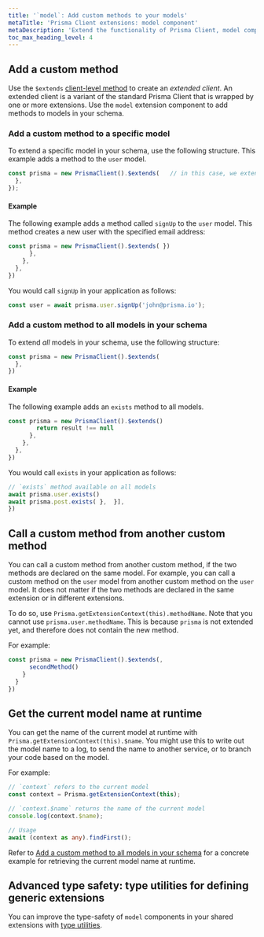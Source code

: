 ```yaml
---
title: '`model`: Add custom methods to your models'
metaTitle: 'Prisma Client extensions: model component'
metaDescription: 'Extend the functionality of Prisma Client, model component'
toc_max_heading_level: 4
---
```


## Add a custom method

Use the `$extends` [client-level method](/orm/reference/prisma-client-reference#client-methods) to create an _extended client_. An extended client is a variant of the standard Prisma Client that is wrapped by one or more extensions. Use the `model` extension component to add methods to models in your schema.

### Add a custom method to a specific model

To extend a specific model in your schema, use the following structure. This example adds a method to the `user` model.

```ts
const prisma = new PrismaClient().$extends(   // in this case, we extend the `user` model
  },
});
```

#### Example

The following example adds a method called `signUp` to the `user` model. This method creates a new user with the specified email address:

```ts
const prisma = new PrismaClient().$extends( })
      },
    },
  },
})
```

You would call `signUp` in your application as follows:

```ts
const user = await prisma.user.signUp('john@prisma.io');
```

### Add a custom method to all models in your schema

To extend _all_ models in your schema, use the following structure:

```ts
const prisma = new PrismaClient().$extends(
  },
})
```

#### Example

The following example adds an `exists` method to all models.

```ts
const prisma = new PrismaClient().$extends()
        return result !== null
      },
    },
  },
})
```

You would call `exists` in your application as follows:

```ts
// `exists` method available on all models
await prisma.user.exists()
await prisma.post.exists( },  }],
})
```

## Call a custom method from another custom method

You can call a custom method from another custom method, if the two methods are declared on the same model. For example, you can call a custom method on the `user` model from another custom method on the `user` model. It does not matter if the two methods are declared in the same extension or in different extensions.

To do so, use `Prisma.getExtensionContext(this).methodName`. Note that you cannot use `prisma.user.methodName`. This is because `prisma` is not extended yet, and therefore does not contain the new method.

For example:

```ts
const prisma = new PrismaClient().$extends(,
      secondMethod()
    }
  }
})
```

## Get the current model name at runtime

You can get the name of the current model at runtime with `Prisma.getExtensionContext(this).$name`. You might use this to write out the model name to a log, to send the name to another service, or to branch your code based on the model.

For example:

```ts
// `context` refers to the current model
const context = Prisma.getExtensionContext(this);

// `context.$name` returns the name of the current model
console.log(context.$name);

// Usage
await (context as any).findFirst();
```

Refer to [Add a custom method to all models in your schema](#example-1) for a concrete example for retrieving the current model name at runtime.

## Advanced type safety: type utilities for defining generic extensions

You can improve the type-safety of `model` components in your shared extensions with [type utilities](/orm/prisma-client/client-extensions/type-utilities).
